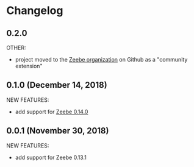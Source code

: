# Changelog

## 0.2.0

OTHER:

- project moved to the [Zeebe organization](https://github.com/zeebe-io) on Github as a "community extension"

## 0.1.0 (December 14, 2018)

NEW FEATURES:

- add support for [Zeebe 0.14.0](https://github.com/zeebe-io/zeebe/releases/tag/0.14.0)

## 0.0.1 (November 30, 2018)

NEW FEATURES:

- add support for Zeebe 0.13.1
